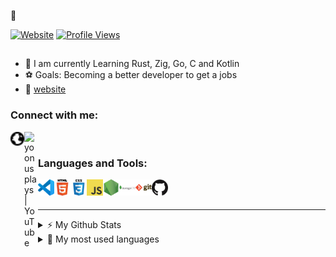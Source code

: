 👋

[![Website](https://img.shields.io/website?label=yoon.dev&style=for-the-badge&url=https%3A%2F%2Fyoon.dev)](https://yoon.dev)
[![Profile Views](https://komarev.com/ghpvc/?username=yoon4027&color=blue)](https://github.com/yoon4027)
## 

- 🌳 I am currently Learning Rust, Zig, Go, C and Kotlin
- ⚽ Goals: Becoming a better developer to get a jobs
- 🚀 [website][website]


### Connect with me:

[<img align="left" alt="yoon.dev" width="22px" src="https://raw.githubusercontent.com/iconic/open-iconic/master/svg/globe.svg" />][website]
[<img align="left" alt="yoonusplays | YouTube" width="22px" src="https://cdn.jsdelivr.net/npm/simple-icons@v3/icons/youtube.svg" />][youtube]
<br />

### Languages and Tools:

<img align="left" alt="Visual Studio Code" width="26px" src="https://raw.githubusercontent.com/github/explore/80688e429a7d4ef2fca1e82350fe8e3517d3494d/topics/visual-studio-code/visual-studio-code.png" />
<img align="left" alt="HTML5" width="26px" src="https://raw.githubusercontent.com/github/explore/80688e429a7d4ef2fca1e82350fe8e3517d3494d/topics/html/html.png" />
<img align="left" alt="CSS3" width="26px" src="https://raw.githubusercontent.com/github/explore/80688e429a7d4ef2fca1e82350fe8e3517d3494d/topics/css/css.png" />
<img align="left" alt="JavaScript" width="26px" src="https://raw.githubusercontent.com/github/explore/80688e429a7d4ef2fca1e82350fe8e3517d3494d/topics/javascript/javascript.png" />
<img align="left" alt="Node.js" width="26px" src="https://raw.githubusercontent.com/github/explore/80688e429a7d4ef2fca1e82350fe8e3517d3494d/topics/nodejs/nodejs.png" />
<img align="left" alt="MongoDB" width="26px" src="https://raw.githubusercontent.com/github/explore/80688e429a7d4ef2fca1e82350fe8e3517d3494d/topics/mongodb/mongodb.png" />
<img align="left" alt="Git" width="26px" src="https://raw.githubusercontent.com/github/explore/80688e429a7d4ef2fca1e82350fe8e3517d3494d/topics/git/git.png" />
<img align="left" alt="GitHub" width="26px" src="https://raw.githubusercontent.com/github/explore/78df643247d429f6cc873026c0622819ad797942/topics/github/github.png" />

<br />
<br />

---

<details>
  <summary>⚡ My Github Stats</summary>

  <img align="left" alt="Yoon's Github Stats" src="https://github-readme-stats.codestackr.vercel.app/api?username=yoon4027&show_icons=true&hide_border=true" />

</details>

<details>
  <summary>🔨 My most used languages</summary>
  <img align="right" alt="Yoon's Most Used Languages" src="https://github-readme-stats.vercel.app/api/top-langs/?username=yoon4027&layout=compact&theme=radical" />
  
</details>

[website]: https://yoon.dev
[youtube]: https://youtube.com/watch?v=dQw4w9WgXcQ

